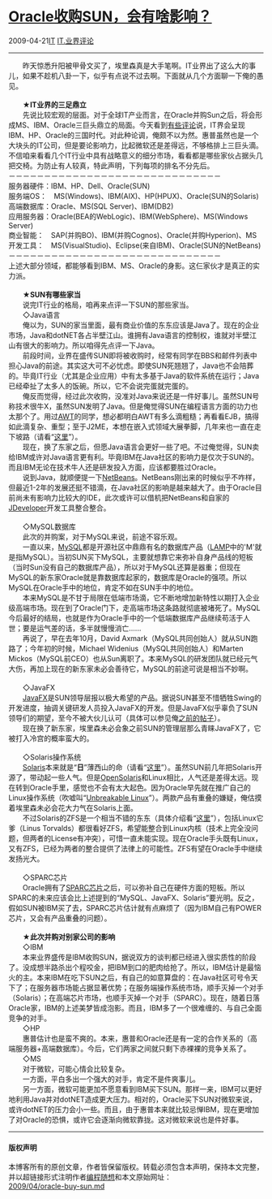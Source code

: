 <!DOCTYPE html>
<html xmlns="http://www.w3.org/1999/xhtml" xml:lang="zh-CN">
<head>
<meta http-equiv="Content-Type" content="text/html; charset=utf-8" />
<meta name="generator" content="Python script by program.think@gmail.com" />
<meta name="provider" content="program-think.blogspot.com" />
<link type="text/css" rel="stylesheet" href="../../css/program-think.css" />
<title>Oracle收购SUN，会有啥影响？ - 编程随想的博客</title>
</head>
<body>
<div id="main" style="width:100%;">
<h1><a href="../../index.md" title="回到首页">Oracle收购SUN，会有啥影响？</a></h1>
<div class="post-info"><span class="date-header">2009-04-21</span><a href="../../tags/IT.md" class="tag">IT</a> <a href="../../tags/IT.E4B89AE7958CE8AF84E8AEBA.md" class="tag">IT.业界评论</a> </div>
<hr>
<div class="post">
　　昨天惊悉升阳被甲骨文买了，埃里森真是大手笔啊。IT业界出了这么大的事儿，如果不趁机八卦一下，似乎有点说不过去啊。下面就从几个方面聊一下俺的愚见。<!--program-think--><br /><br />　　★<b>IT业界的三足鼎立</b><br />　　先说比较宏观的层面。对于全球IT产业而言，在Oracle并购Sun之后，将会形成MS、IBM、Oracle三巨头鼎立的局面。今天看到<a href="http://it.sohu.com/20090421/n263513308.shtml" target="_blank" rel="nofollow">有些评论</a>说，IT界会呈现IBM、HP、Oracle的三国时代。对此种论调，俺颇不以为然。惠普虽然也是一个大块头的IT公司，但是要论影响力，比起微软还是差得远，不够格排上三巨头滴。不信咱来看看几个IT行业中具有战略意义的细分市场，看看都是哪些家伙占据头几把交椅。为防止有人较真，特此声明，下列每项的排名不分先后。<br />－－－－－－－－－－－－－－－－－－－－－－－－－－－－－－<br />服务器硬件：IBM、HP、Dell、Oracle(SUN)<br />服务端OS：　MS(Windows)、IBM(AIX)、HP(HPUX)、Oracle(SUN的Solaris)<br />高端数据库：Oracle、MS(SQL Server)、IBM(DB2)<br />应用服务器：Oracle(BEA的WebLogic)、IBM(WebSphere)、MS(Windows Server)<br />商业智能：　SAP(并购BO)、IBM(并购Cognos)、Oracle(并购Hyperion)、MS<br />开发工具：　MS(VisualStudio)、Eclipse(来自IBM)、Oracle(SUN的NetBeans)<br />－－－－－－－－－－－－－－－－－－－－－－－－－－－－－－<br />上述大部分领域，都能够看到IBM、MS、Oracle的身影。这仨家伙才是真正的实力派。<br /><br />　　★<b>SUN有哪些家当</b><br />　　说完IT行业的格局，咱再来点评一下SUN的那些家当。<br />　　◇Java语言<br />　　俺以为，SUN的家当里面，最有商业价值的东东应该是Java了。现在的企业市场，Java和dotNET各占半壁江山。谁拥有Java语言的控制权，谁就对半壁江山有很大的影响力。所以咱得先点评一下Java。<br />　　前段时间，业界在盛传SUN即将被收购时，经常有同学在BBS和邮件列表中担心Java的前途。其实这大可不必忧虑。即使SUN死翘翘了，Java也不会陪葬的。毕竟IT行业（尤其是企业应用）中有太多基于Java的软件系统在运行；Java已经牵扯了太多人的饭碗。所以，它不会说完蛋就完蛋的。<br />　　俺反而觉得，经过此次收购，没准对Java来说还是一件好事儿。虽然SUN号称技术很牛X，虽然SUN发明了Java。但是俺觉得SUN在编程语言方面的功力也太那个了。用过<a href="http://en.wikipedia.org/wiki/Abstract_Window_Toolkit" target="_blank" rel="nofollow">AWT</a>的同学，想必都明白AWT有多么滴粗糙；再看看EJB，搞得如此滴复杂、重型；至于J2ME，本想在嵌入式领域大展拳脚，几年来也一直在走下坡路（请看“<a href="http://www.google.com/trends?q=j2me" target="_blank" rel="nofollow">这里</a>”）。<br />　　现在，换了东家之后，但愿Java语言会更好一些了吧。不过俺觉得，SUN卖给IBM或许对Java语言更有利。毕竟IBM在Java社区的影响力是仅次于SUN的。而且IBM无论在技术牛人还是研发投入方面，应该都要胜过Oracle。<br />　　说到Java，就顺便提一下<a href="http://en.wikipedia.org/wiki/NetBeans" target="_blank" rel="nofollow">NetBeans</a>。NetBeans刚出来的时候似乎不咋样，但最近1-2年的发展还挺不错滴，在Java社区的影响是越来越大了。由于Oracle目前尚未有影响力比较大的IDE，此次或许可以借机把NetBeans和自家的<a href="http://en.wikipedia.org/wiki/JDeveloper" target="_blank" rel="nofollow">JDeveloper</a>开发工具整合整合。<br /><br />　　◇MySQL数据库<br />　　此次的并购案，对于MySQL来说，前途不容乐观。<br />　　一直以来，<a href="http://en.wikipedia.org/wiki/MySQL" target="_blank" rel="nofollow">MySQL</a>都是开源社区中鼎鼎有名的数据库产品（<a href="http://en.wikipedia.org/wiki/LAMP_%28software_bundle%29" target="_blank" rel="nofollow">LAMP</a>中的'M'就是指MySQL）。当初SUN买下MySQL，主要就想靠它来弥补自身产品线的短板（当时Sun没有自己的数据库产品），所以对于MySQL还算是器重；但现在MySQL的新东家Oracle就是靠数据库起家的，数据库是Oracle的强项。所以MySQL在Oracle手中的地位，肯定不如在SUN手中的地位。<br />　　本来MySQL是不甘于局限在低端市场滴，它不断地增加新特性以期打入企业级高端市场。现在到了Oracle门下，走高端市场这条路就彻底被堵死了。MySQL今后最好的结局，也就是作为Oracle手中的一个低端数据库产品继续苟活于人世；要是运气差的话，多半就慢慢消亡......<br />　　再说了，早在去年10月，David Axmark（MySQL共同创始人）就从SUN跑路了；今年初的时候，Michael Widenius（MySQL共同创始人）和Marten Mickos（MySQL前CEO）也从Sun离职了。本来MySQL的研发团队就已经元气大伤，再加上现在的新东家未必会善待它，MySQL的前途可说是相当不妙啊。<br /><br />　　◇JavaFX<br />　　<a href="http://en.wikipedia.org/wiki/JavaFX" target="_blank" rel="nofollow">JavaFX</a>是SUN领导层报以极大希望的产品。据说SUN甚至不惜牺牲Swing的开发进度，抽调关键研发人员投入JavaFX的开发。但是JavaFX似乎辜负了SUN领导们的期望，至今不被大伙儿认可（具体可以参见俺<a href="../../2009/02/ria-review-flash-silverlight-javafx.md" target="_blank">之前的帖子</a>）。<br />　　现在换了新东家，埃里森未必会象之前SUN的管理层那么青睐JavaFX了，它被打入冷宫的概率蛮大的。<br /><br />　　◇Solaris操作系统<br />　　<a href="http://en.wikipedia.org/wiki/Solaris_%28operating_system%29" target="_blank" rel="nofollow">Solaris</a>本来就是“<b>日</b>”薄西山的命（请看“<a href="http://www.google.com/trends?q=solaris" target="_blank" rel="nofollow">这里</a>”）。虽然SUN前几年把Solaris开源了，带动起一些人气。但是<a href="http://en.wikipedia.org/wiki/OpenSolaris" target="_blank" rel="nofollow">OpenSolaris</a>和Linux相比，人气还是差得太远。现在转到Oracle手里，感觉也不会有太大起色。因为Oracle早先就在推广自己的Linux操作系统（吹嘘叫“<a href="http://www.oracle.com/technologies/linux/" target="_blank" rel="nofollow">Unbreakable Linux</a>”）。两款产品有重叠的嫌疑，俺估摸着埃里森未必会花大力气在Solaris上面。<br />　　不过Solaris的ZFS是一个相当不错的东东（具体介绍看“<a href="http://en.wikipedia.org/wiki/ZFS" target="_blank" rel="nofollow">这里</a>”），包括Linux它爹（Linus Torvalds）都很看好ZFS，希望能整合到Linux内核（技术上完全没问题，但两者的License有冲突），可惜一直未能实现。现在Oracle手头既有Linux，又有ZFS，已经为两者的整合提供了法律上的可能性。ZFS有望在Oracle手中继续发扬光大。<br /><br />　　◇SPARC芯片<br />　　Oracle拥有了<a href="http://en.wikipedia.org/wiki/SPARC" target="_blank" rel="nofollow">SPARC芯片</a>之后，可以弥补自己在硬件方面的短板。所以SPARC的未来应该会比上述提到的“MySQL、JavaFX、Solaris”要光明。反之，假如SUN被IBM买了去，SPARC芯片估计就有点麻烦了（因为IBM自己有POWER芯片，又会有产品重叠的问题）。<br /><br />　　★<b>此次并购对别家公司的影响</b><br />　　◇IBM<br />　　本来业界盛传是IBM收购SUN，据说双方的谈判都已经进入很实质性的阶段了。没成想半路杀出个程咬金，把IBM到口的肥肉给抢了。所以，IBM估计是最恼火的主。本来IBM在吃下SUN之后，有自己的如意算盘的：在Java社区可号令天下了；在服务器市场能占据显著优势；在服务端操作系统市场，顺手灭掉一个对手（Solaris）；在高端芯片市场，也顺手灭掉一个对手（SPARC）。现在，随着日落Oracle家，IBM的上述美梦皆成泡影。而且，IBM多了一个很难缠的、与自己全面竞争的对手。<br />　　◇HP<br />　　惠普估计也是蛮不爽的。本来，惠普和Oracle还是有一定的合作关系的（高端服务器+高端数据库）。今后，它们两家之间就只剩下赤裸裸的竞争关系了。<br />　　◇MS<br />　　对于微软，可能心情会比较复杂。<br />　　一方面，平白多出一个强大的对手，肯定不是件爽事儿。<br />　　另一方面，微软可能更加不愿意看到IBM买下SUN。那样一来，IBM可以更好地利用Java并对dotNET造成更大压力。相对的，Oracle买下SUN对微软来说，或许dotNET的压力会小一些。而且，由于惠普本来就比较忌惮IBM，现在更增加了对Oracle的恐惧，或许它会逐渐向微软靠拢。这对微软来说也是件好事。<div class="blogger-post-footer">
</div>
<hr>
<div class="copyright">
<h4>版权声明</h4>
本博客所有的原创文章，作者皆保留版权。转载必须包含本声明，保持本文完整，并以超链接形式注明作者<a href="mailto:program.think@gmail.com">编程随想</a>和本文原始网址：<br>
<a href="2009/04/oracle-buy-sun.md">2009/04/oracle-buy-sun.md</a>
</div>
</div>
</body>
</html>
